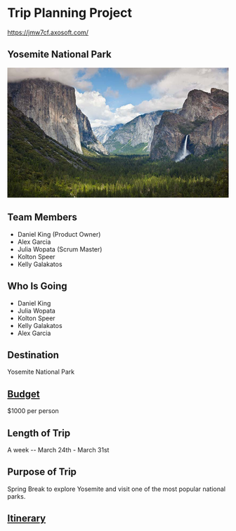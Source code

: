 # Trip Planning Project

https://jmw7cf.axosoft.com/

## Yosemite National Park
![Yosemite Valley](https://github.com/danielking13/TripProjectSE/blob/master/yosemite-photo.jpg "Yosemite National Park")

## Team Members
* Daniel King (Product Owner)
* Alex Garcia 
* Julia Wopata (Scrum Master)
* Kolton Speer
* Kelly Galakatos

## Who Is Going 
* Daniel King
* Julia Wopata
* Kolton Speer
* Kelly Galakatos
* Alex Garcia

## Destination
Yosemite National Park 
## [Budget](https://github.com/danielking13/TripProjectSE/blob/master/budget.md) 
$1000 per person
## Length of Trip 
A week -- March 24th - March 31st
## Purpose of Trip
Spring Break to explore Yosemite and visit one of the most popular national parks.
## [Itinerary](https://github.com/danielking13/TripProjectSE/blob/master/Itinerary.md)
